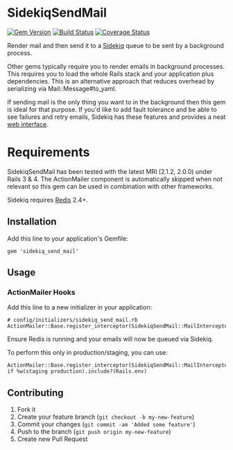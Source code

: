# SidekiqSendMail

[![Gem Version](https://badge.fury.io/rb/sidekiq_send_mail.svg)](http://badge.fury.io/rb/sidekiq_send_mail)
[![Build Status](https://travis-ci.org/pgeraghty/sidekiq_send_mail.svg?branch=master)](https://travis-ci.org/pgeraghty/sidekiq_send_mail)
[![Coverage Status](https://img.shields.io/coveralls/pgeraghty/sidekiq_send_mail.svg)](https://coveralls.io/r/pgeraghty/sidekiq_send_mail?branch=master)

Render mail and then send it to a [Sidekiq](http://sidekiq.org/) queue to be sent by a background process.

Other gems typically require you to render emails in background processes. This requires you to load the whole Rails stack and your application plus dependencies. This is an alternative approach that reduces overhead by serializing via Mail::Message#to_yaml.

If sending mail is the only thing you want to in the background then this gem is ideal for that purpose. If you'd like to add fault tolerance and be able to see failures and retry emails, Sidekiq has these features and provides a neat [web interface](https://github.com/mperham/sidekiq/wiki/Monitoring).

# Requirements
SidekiqSendMail has been tested with the latest MRI (2.1.2, 2.0.0) under Rails 3 &amp; 4. 
The ActionMailer component is automatically skipped when not relevant so this gem can be 
used in combination with other frameworks.

Sidekiq requires [Redis](http://redis.io/) 2.4+.

## Installation

Add this line to your application's Gemfile:

    gem 'sidekiq_send_mail'


## Usage
### ActionMailer Hooks
Add this line to a new initializer in your application:

    # config/initializers/sidekiq_send_mail.rb
    ActionMailer::Base.register_interceptor(SidekiqSendMail::MailInterceptor)

Ensure Redis is running and your emails will now be queued via Sidekiq.

To perform this only in production/staging, you can use:

    ActionMailer::Base.register_interceptor(SidekiqSendMail::MailInterceptor) if %w(staging production).include?(Rails.env)
    
## Contributing

1. Fork it
2. Create your feature branch (`git checkout -b my-new-feature`)
3. Commit your changes (`git commit -am 'Added some feature'`)
4. Push to the branch (`git push origin my-new-feature`)
5. Create new Pull Request
